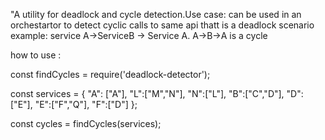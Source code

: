 "A utility for deadlock and cycle detection.Use case: can be used in an orchestartor to detect cyclic calls to same api thatt is a deadlock scenario example: service A->ServiceB -> Service A.
A->B->A is a cycle

how to use :




const findCycles = require('deadlock-detector');




const services = {
    "A": ["A"],
    "L":["M","N"],
    "N":["L"],
    "B":["C","D"],
    "D":["E"],
    "E":["F","Q"],
    "F":["D"]
};


const cycles = findCycles(services);